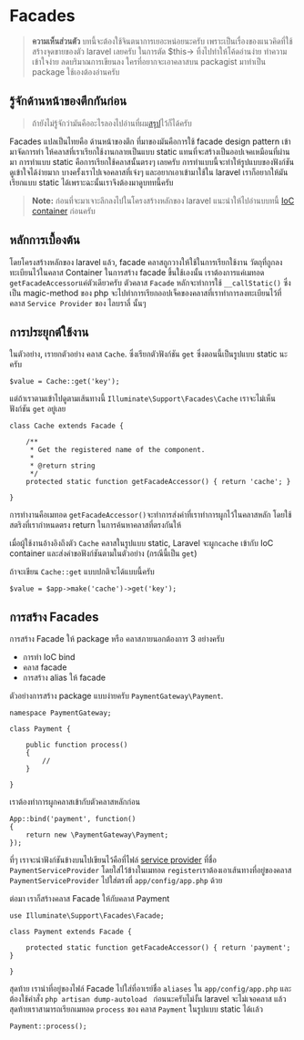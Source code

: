 # Facades
> **ความเห็นส่วนตัว** บทนี้จะต้องใช้จินตนาการเยอะหน่อยนะครับ เพราะเป็นเรื่องของแนวคิดที่ใช้สร้างจุดขายของตัว laravel เลยครับ ในการตัด $this-> ทิ้งไปทำให้โค้ดอ่านง่าย ทำความเข้าใจง่าย ลดบริมาณการเขียนลง ใครที่อยากจะเอาคลาสบน packagist มาทำเป็น package ใช้เองต้องอ่านครับ
<a name="introduction"></a>
## รู้จักด้านหน้าของตึกกันก่อน

>ถ้ายังไม่รู้จักว่ามันคืออะไรลองไปอ่านที่ผม[สรุป](http://taqmaninw.com/facade-design-pattern-เพิ่งรู้ว่าหน้าตึกมันเป็นแบบนี้)ไว้ก็ได้ครับ

Facades แปลเป็นไทยคือ ด้านหน้าของตึก ที่มาของมันคือการใช้ facade design pattern เข้ามาจัดการทำ ให้คลาสที่เราเรียกใช้งานกลายเป็นแบบ static แทนที่จะสร้างเป็นออปเจคเหมือนที่ผ่านมา การทำแบบ static คือการเรียกใช้คลาสนั้นตรงๆ เลยครับ การทำแบบนี้จะทำให้รูปแบบของฟังก์ชันดูเข้าใจได้ง่ายมาก 
บางครั้งเราไปเจอคลาสที่เจ๋งๆ และอยากเอาเข้ามาใช้ใน laravel เราก็อยากให้มันเรียกแบบ static ได้เพราะฉะนั้นเราจึงต้องมาดูบททนี้ครับ

> **Note:** ก่อนที่จะมาเจาะลึกลงไปในโครงสร้างหลักของ laravel แนะนำให้ไปอ่านบบทนี้ [IoC container](/docs/ioc) ก่อนครับ

<a name="explanation"></a>
## หลักการเบื้องต้น

โดยโครงสร้างหลักของ laravel แล้ว, facade คลาสถูกวางให้ใช้ในการเรียกใช้งาน วัตถุที่ถูกลงทะเบียนไว้ในคลาส Container ในการสร้าง facade ขึ้นใช้เองนั้น เราต้องการแค่เมทอด `getFacadeAccessor`แค่ตัวเดียวครับ ตัวคลาส `Facade` หลักจะทำการใช้ `__callStatic()` ซึ่งเป็น magic-method ของ php จะไปทำการเรียกออปเจ็คของคลาสที่เราทำการลงทะเบียนไว้ที่คลาส  `Service Provider`
ของ ไลบราลี่ นั้นๆ 

<a name="practical-usage"></a>
## การประยุกต์ใช้งาน

ในตัวอย่าง, เรายกตัวอย่าง คลาส `Cache`. ซึ่งเรียกตัวฟังก์ชัน `get` ซึ่งตอนนี้เป็นรูปแบบ static นะครับ

	$value = Cache::get('key');

แต่ถ้าเราตามเข้าไปดูตามเส้นทางนี้ `Illuminate\Support\Facades\Cache` เราจะไม่เห็นฟังก์ชัน `get` อยู่เลย

	class Cache extends Facade {

		/**
		 * Get the registered name of the component.
		 *
		 * @return string
		 */
		protected static function getFacadeAccessor() { return 'cache'; }

	}

การทำงานคือเมทอด `getFacadeAccessor()`จะทำการส่งค่าที่เราทำการผูกไว้ในคลาสหลัก โดยใช้สตริงที่เรากำหนดตรง return ในการค้นหาคลาสที่ตรงกันให้

เมื่อผู้ใช้งานอ้างอิงถึงตัว `Cache` คลาสในรูปแบบ static, Laravel จะผูก`cache` เข้ากับ IoC container และส่งคำขอฟังก์ชันตามในตัวอย่าง (กรณีนี้เป็น `get`) 

ถ้าจะเขียน `Cache::get` แบบปกติจะได้แบบนี้ครับ

	$value = $app->make('cache')->get('key');

<a name="creating-facades"></a>
## การสร้าง Facades

การสร้าง Facade ให้ package หรือ คลาสภายนอกต้องการ 3 อย่างครับ

- การทำ IoC bind
- คลาส facade
- การสร้าง alias ให้ facade

ตัวอย่างการสร้าง package แบบง่ายครับ
`PaymentGateway\Payment`.

	namespace PaymentGateway;

	class Payment {

		public function process()
		{
			//
		}

	}

เราต้องทำการผูกคลาสเข้ากับตัวคลาสหลักก่อน

	App::bind('payment', function()
	{
		return new \PaymentGateway\Payment;
	});

ที่ๆ เราจะนำฟังก์ชันข้างบนไปเขียนไว้คือที่ไฟล์ [service provider](/docs/ioc#service-providers) ที่ชื่อ `PaymentServiceProvider` โดยใส่ไว้ข้างในเมทอด `register`เราต้องเอาเส้นทางที่อยู่ของคลาส `PaymentServiceProvider` ไปใส่ตรงที่ `app/config/app.php` ด้วย

ต่อมา เราก็สร้างคลาส Facade ให้กับคลาส Payment

	use Illuminate\Support\Facades\Facade;

	class Payment extends Facade {

		protected static function getFacadeAccessor() { return 'payment'; }

	}

สุดท้าย เรานำที่อยู่ของไฟล์ Facade ไปใส่ที่อาเรย์ชื่อ `aliases` ใน `app/config/app.php` และต้องใช้คำสั่ง `php artisan dump-autoload ` ก่อนนะครับไม่งั้น laravel จะไม่เจอคลาส แล้วสุดท้ายเราสามารถเรียกเมทอด `process` ของ คลาส `Payment` ในรูปแบบ static ได้เเล้ว

	Payment::process();


